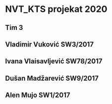# NVT_KTS projekat 2020

## Tim 3
## Vladimir Vuković SW3/2017
## Ivana Vlaisavljević SW78/2017
## Dušan Madžarević SW9/2017
## Alen Mujo SW1/2017
